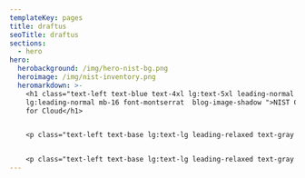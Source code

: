 ```yaml
---
templateKey: pages
title: draftus
seoTitle: draftus
sections:
  - hero
hero:
  herobackground: /img/hero-nist-bg.png
  heroimage: /img/nist-inventory.png
  heromarkdown: >-
    <h1 class="text-left text-blue text-4xl lg:text-5xl leading-normal
    lg:leading-normal mb-16 font-montserrat  blog-image-shadow ">NIST Compliance
    for Cloud</h1>


    <p class="text-left text-base lg:text-lg leading-relaxed text-gray  mb-8 ">Enforce regulatory compliance controls for NIST and beyond.</p>


    <p class="text-left text-base lg:text-lg leading-relaxed text-gray  mb-2 ">Cyscale continuously evaluates your multi-cloud environments for compliance violations with predefined rules mapped to NIST 800-53 compliance controls.</p>
---
```

